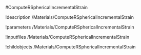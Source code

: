 <!-- MOOSE Object Documentation Stub: Remove this when content is added. -->
#ComputeRSphericalIncrementalStrain

!description /Materials/ComputeRSphericalIncrementalStrain

!parameters /Materials/ComputeRSphericalIncrementalStrain

!inputfiles /Materials/ComputeRSphericalIncrementalStrain

!childobjects /Materials/ComputeRSphericalIncrementalStrain
